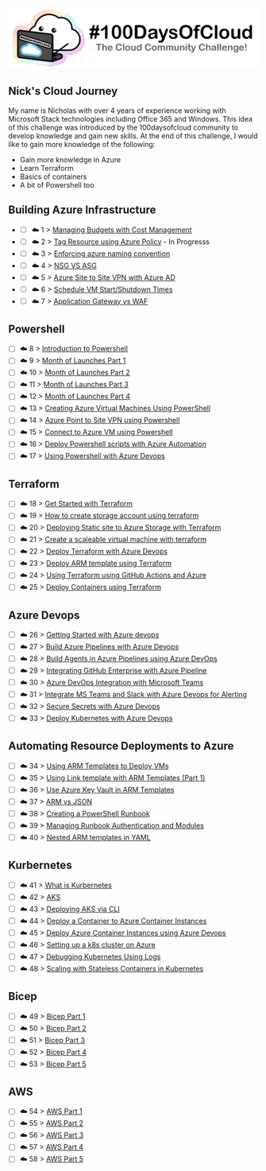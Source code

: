 <p align="center">
  <img src="banner.png">
</p>

## Nick's Cloud Journey
My name is Nicholas with over 4 years of experience working with Microsoft Stack technologies including Office 365 and Windows. This idea of this challenge was introduced by the 100daysofcloud community to develop knowledge and gain new skills. At the end of this challenge, I would like to gain more knowledge of the following: 

- Gain more knowledge in Azure
- Learn Terraform
- Basics of containers
- A bit of Powershell too

## Building Azure Infrastructure  

- - [ ] ☁️ 1 > [Managing Budgets with Cost Management](Journey/001/Readme.md)
- - [ ] ☁️ 2 > [Tag Resource using Azure Policy](Journey/002/Readme.md) - In Progresss
- - [ ] ☁️ 3 > [Enforcing azure naming convention](Journey/003/Readme.md)
- - [ ] ☁️ 4 > [NSG VS ASG](Journey/004/Readme.md)
- - [ ] ☁️ 5 > [Azure Site to Site VPN with Azure AD](Journey/005/Readme.md)
- - [ ] ☁️ 6 > [Schedule VM Start/Shutdown Times](Journey/006/Readme.md)
- - [ ] ☁️ 7 > [Application Gateway vs WAF ](Journey/007/Readme.md)

## Powershell 

- [ ] ☁️ 8 >  [Introduction to Powershell](Journey/008/Readme.md)
- [ ] ☁️ 9 >  [Month of Launches Part 1](Journey/009/Readme.md)
- [ ] ☁️ 10 > [Month of Launches Part 2](Journey/010/Readme.md)
- [ ] ☁️ 11 > [Month of Launches Part 3](Journey/011/Readme.md)
- [ ] ☁️ 12 > [Month of Launches Part 4](Journey/012/Readme.md)
- [ ] ☁️ 13 > [Creating Azure Virtual Machines Using PowerShell](Journey/013/Readme.md)
- [ ] ☁️ 14 > [Azure Point to Site VPN using Powershell](Journey/014/Readme.md)
- [ ] ☁️ 15 > [Connect to Azure VM using Powershell](Journey/015/Readme.md)
- [ ] ☁️ 16 > [Deploy Powershell scripts with Azure Automation](Journey/016/Readme.md)
- [ ] ☁️ 17 > [Using Powershell with Azure Devops](Journey/017/Readme.md)
## Terraform

- [ ] ☁️ 18 > [Get Started with Terraform](Journey/018/Readme.md)
- [ ] ☁️ 19 > [How to create storage account using terraform](Journey/019/Readme.md)
- [ ] ☁️ 20 > [Deploying Static site to Azure Storage with Terraform](Journey/020/Readme.md)
- [ ] ☁️ 21 > [Create a scaleable virtual machine with terraform](Journey/021/Readme.md)
- [ ] ☁️ 22 > [Deploy Terraform with Azure Devops](Journey/022/Readme.md)
- [ ] ☁️ 23 > [Deploy ARM template using Terraform](Journey/023/Readme.md)
- [ ] ☁️ 24 > [Using Terraform using GitHub Actions and Azure](Journey/024/Readme.md)
- [ ] ☁️ 25 > [Deploy Containers using Terraform](Journey/025/Readme.md)
## Azure Devops

- [ ] ☁️ 26 > [Getting Started with Azure devops](Journey/026/Readme.md)
- [ ] ☁️ 27 > [Build Azure Pipelines with Azure Devops](Journey/027/Readme.md)
- [ ] ☁️ 28 > [Build Agents in Azure Pipelines using Azure DevOps](Journey/028/Readme.md)
- [ ] ☁️ 29 > [Integrating GitHub Enterprise with Azure Pipeline](Journey/029/Readme.md)
- [ ] ☁️ 30 > [Azure DevOps Integration with Microsoft Teams](Journey/030/Readme.md)
- [ ] ☁️ 31 > [Integrate MS Teams and Slack with Azure Devops for Alerting](Journey/031/Readme.md)
- [ ] ☁️ 32 > [Secure Secrets with Azure Devops](Journey/032/Readme.md)
- [ ] ☁️ 33 > [Deploy Kubernetes with Azure Devops](Journey/033/Readme.md)

## Automating Resource Deployments to Azure

- [ ] ☁️ 34 > [Using ARM Templates to Deploy VMs](Journey/034/Readme.md)
- [ ] ☁️ 35 > [Using Link template with ARM Templates (Part 1)](Journey/035/Readme.md)
- [ ] ☁️ 36 > [Use Azure Key Vault in ARM Templates](Journey/036/Readme.md)
- [ ] ☁️ 37 > [ARM vs JSON ](Journey/037/Readme.md)
- [ ] ☁️ 38 > [Creating a PowerShell Runbook](Journey/038/Readme.md)
- [ ] ☁️ 39 > [Managing Runbook Authentication and Modules](Journey/39/Readme.md)
- [ ] ☁️ 40 > [Nested ARM templates in YAML](Journey/040/Readme.md)

## Kurbernetes 

- [ ] ☁️ 41 > [What is Kurbernetes](Journey/041/Readme.md)
- [ ] ☁️ 42 > [AKS](Journey/042/Readme.md)
- [ ] ☁️ 43 > [Deploying AKS via CLI](Journey/043/Readme.md)
- [ ] ☁️ 44 > [Deploy a Container to Azure Container Instances](Journey/044/Readme.md)
- [ ] ☁️ 45 > [Deploy Azure Container Instances using Azure Devops](Journey/045/Readme.md)
- [ ] ☁️ 46 > [Setting up a k8s cluster on Azure](Journey/046/Readme.md)
- [ ] ☁️ 47 > [Debugging Kubernetes Using Logs](Journey/047/Readme.md)
- [ ] ☁️ 48 > [Scaling with Stateless Containers in Kubernetes](Journey/048/Readme.md)

## Bicep 
- [ ] ☁️ 49 > [Bicep Part 1](Journey/045/Readme.md)
- [ ] ☁️ 50 > [Bicep Part 2](Journey/045/Readme.md)
- [ ] ☁️ 51 > [Bicep Part 3](Journey/045/Readme.md)
- [ ] ☁️ 52 > [Bicep Part 4](Journey/045/Readme.md)
- [ ] ☁️ 53 > [Bicep Part 5](Journey/045/Readme.md)

## AWS

- [ ] ☁️ 54 > [AWS Part 1](Journey/054/Readme.md)
- [ ] ☁️ 55 > [AWS Part 2](Journey/055/Readme.md)
- [ ] ☁️ 56 > [AWS Part 3](Journey/056/Readme.md)
- [ ] ☁️ 57 > [AWS Part 4](Journey/057/Readme.md)
- [ ] ☁️ 58 > [AWS Part 5](Journey/058/Readme.md)